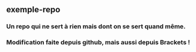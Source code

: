 ## exemple-repo

### Un repo qui ne sert à rien mais dont on se sert quand même.
### Modification faite depuis github, mais aussi depuis Brackets !
